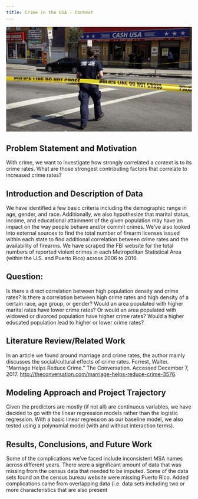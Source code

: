 ```yaml
---
title: Crime in the USA - Context
---
```


<!-- This is the home page -->

<!-- ## Lets have fun -->

<!-- >here is a quote

Here is *emph* and **bold**.

Here is some inline math $\alpha = \frac{\beta}{\gamma}$ and, of-course, E rules:

$$ G_{\mu\nu} + \Lambda g_{\mu\nu}  = 8 \pi T_{\mu\nu} . $$ -->

![Image of Crime in USA](Images/Background.jpg)
## Problem Statement and Motivation
With crime, we want to investigate how strongly correlated a context is to its crime rates. What are those strongest contributing factors that correlate to increased crime rates? 

## Introduction and Description of Data
We have identified a few basic criteria including the demographic range in age, gender, and race. Additionally, we also hypothesize that marital status, income, and educational attainment of the given population may have an impact on the way people behave and/or commit crimes. We’ve also looked into external sources to find the total number of firearm licenses issued within each state to find additional correlation between crime rates and the availability of firearms. 
We have scraped the FBI website for the total numbers of reported violent crimes in each Metropolitan Statistical Area (within the U.S. and Puerto Rico) across 2006 to 2016. 

## Question:
Is there a direct correlation between high population density and crime rates?
Is there a correlation between high crime rates and high density of a certain race, age group, or gender?
Would an area populated with higher marital rates have lower crime rates? Or would an area populated with widowed or divorced population have higher crime rates?
Would a higher educated population lead to higher or lower crime rates?

## Literature Review/Related Work
In an article we found around marriage and crime rates, the author mainly discusses the social/cultural effects of crime rates. 
Forrest, Walter. “Marriage Helps Reduce Crime.” The Conversation. Accessed December 7, 2017. http://theconversation.com/marriage-helps-reduce-crime-3576.

## Modeling Approach and Project Trajectory
Given the predictors are mostly (if not all) are continuous variables, we have decided to go with the linear regression models rather than the logistic regression. 
With a basic linear regression as our baseline model, we also tested using a polynomial model (with and without interaction terms).

## Results, Conclusions, and Future Work

Some of the complications we’ve faced include inconsistent MSA names across different years.  There were a significant amount of data that was missing from the census data that needed to be imputed. Some of the data sets found on the census bureau website were missing Puerto Rico. Added complications came from overlapping data (i.e. data sets including two or more characteristics that are also present 